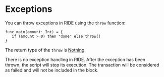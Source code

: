 # Exceptions

You can throw exceptions in RIDE using the `throw` function:
```
func main(amount: Int) = {
   if (amount > 0) then "done" else throw()
}
```
The return type of the `throw` is [Nothing](/ride/data-types.md).

There is no exception handling in RIDE. After the exception has been thrown, the script will stop its execution. The transaction will be considered as failed and will not be included in the block.
